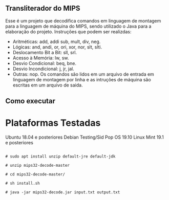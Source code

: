 ## Transliterador do MIPS
Esse é um projeto que decodifica comandos em linguagem de montagem para a linguagem 
de máquina do MIPS, sendo utilizado o Java para a elaboração do projeto.
 Instruções que podem ser realizdas:
- Aritméticas: add, addi sub, mult, div, neg. 
- Lógicas: and, andi, or, ori, xor, nor, slt, slti. 
- Deslocamento Bit a Bit: sll, srl. 
- Acesso à Memória: lw, sw. 
- Desvio Condicional: beq, bne. 
- Desvio Incondicional: j, jr, jal. 
- Outras: nop.
Os comandos são lidos em um arquivo de entrada em linguagem de montagem por linha 
e as intruções de máquina são escritas em um arquivo de saida.

## Como executar
# Plataformas Testadas
Ubuntu 18.04 e posteriores
Debian Testing/Sid
Pop OS 19.10
Linux Mint 19.1  e posteriores

<code> 
# sudo apt install unzip default-jre default-jdk <br>
# unzip mips32-decode-master <br>
# cd mips32-decode-master/ <br>
# sh install.sh <br>
# java -jar mips32-decode.jar input.txt output.txt <br>
</code>
